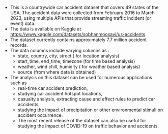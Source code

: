 - This is a countrywide car accident dataset that covers 49 states of the USA. The accident data were collected from February 2016 to March 2023, using multiple APIs that provide streaming traffic incident (or event) data.
- The data is available on Kaggle at https://www.kaggle.com/datasets/sobhanmoosavi/us-accidents
- The dataset currently contains approximately 7.7 million accident records.
- The data columns include varying columns as :
    - state, country, city, street ( for location analysis)
    - start_time, end_time, timezone (for time based analysis)
    - weather, wind chill, humidity ( for weather based analysis)
    - source (from where data is obtained)
- The analysis on this dataset can be used for numerous applications such as 
    - real-time car accident prediction, 
    - studying car accident hotspot locations, 
    - casualty analysis, extracting cause and effect rules to predict car accidents,
    - studying the impact of precipitation or other environmental stimuli on accident occurrence. 
    - The most recent release of the dataset can also be useful for studying the impact of COVID-19 on traffic behavior and accidents.
